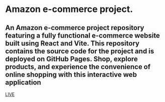 # Amazon e-commerce project.
## An Amazon e-commerce project repository featuring a fully functional e-commerce website built using React and Vite. This repository contains the source code for the project and is deployed on GitHub Pages. Shop, explore products, and experience the convenience of online shopping with this interactive web application

[LIVE](https://giorgigok.github.io/amazon-ecommerce-pro/)
